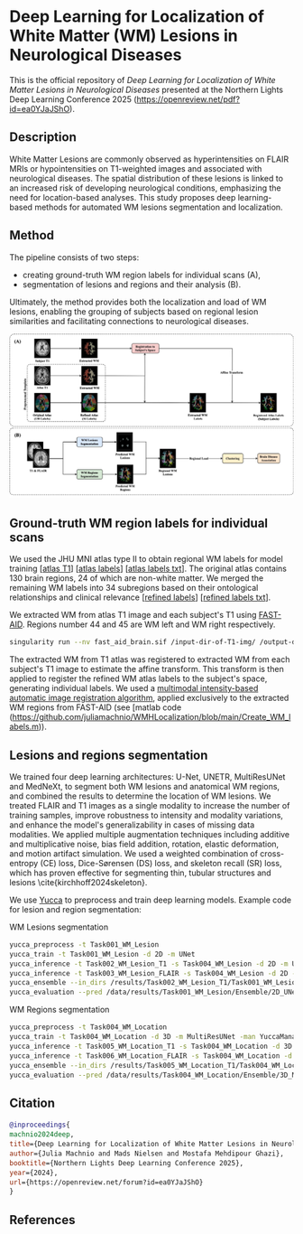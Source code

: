 # Deep Learning for Localization of White Matter (WM) Lesions in Neurological Diseases
This is the official repository of *Deep Learning for Localization of White Matter Lesions in Neurological Diseases* presented at the Northern Lights Deep Learning Conference 2025 (https://openreview.net/pdf?id=ea0YJaJShO).

## Description
White Matter Lesions are commonly observed as hyperintensities on FLAIR MRIs or hypointensities on T1-weighted images and associated with neurological diseases. The spatial distribution of these lesions is linked to an increased risk of developing neurological conditions, emphasizing the need for location-based analyses. This study proposes deep learning-based methods for automated WM lesions segmentation and localization.

## Method 
The pipeline consists of two steps:
- creating ground-truth WM region labels for individual scans (A),
- segmentation of lesions and regions and their analysis  (B).

Ultimately, the method provides both the localization and load of WM lesions, enabling the grouping of subjects based on regional lesion similarities and facilitating connections to neurological diseases.

  
![pipeline](https://github.com/juliamachnio/WMHLocalization/blob/main/img.jpg)

## Ground-truth WM region labels for individual scans
We used the JHU MNI atlas type II to obtain regional WM labels for model training [[atlas T1](https://github.com/muschellij2/Eve_Atlas/blob/master/JHU_MNI_SS_T1.nii.gz)] [[atlas labels](https://github.com/muschellij2/Eve_Atlas/blob/master/JHU_MNI_SS_WMPM_Type-II.nii.gz)] [[atlas labels txt](https://github.com/muschellij2/Eve_Atlas/blob/master/JHU_MNI_SS_WMPM_Type-II_SlicerLUT.txt)]. The original atlas contains 130 brain regions, 24 of which are non-white matter. We merged the remaining WM labels into 34 subregions based on their ontological relationships and clinical relevance [[refined labels](https://github.com/juliamachnio/WMHLocalization/blob/main/36_labels_merged.nii.gz)] [[refined labels txt](https://github.com/juliamachnio/WMHLocalization/blob/main/refined_atlas_labels.txt)].

We extracted WM from atlas T1 image and each subject's T1 using [FAST-AID](https://github.com/Mostafa-Ghazi/FAST-AID-Brain). Regions number 44 and 45 are WM left and WM right respectively. 
```bash
singularity run --nv fast_aid_brain.sif /input-dir-of-T1-img/ /output-dir/ 16 gpu weighted-majority uint8 1 2
```

The extracted WM from T1 atlas was registered to extracted WM from each subject's T1 image to estimate the affine transform. This transform is then applied to register the refined WM atlas labels to the subject's space, generating individual labels. We used a [multimodal intensity-based automatic image registration algorithm](https://se.mathworks.com/help/images/intensity-based-automatic-image-registration.html), applied
exclusively to the extracted WM regions from FAST-AID (see [matlab code (https://github.com/juliamachnio/WMHLocalization/blob/main/Create_WM_labels.m)).




## Lesions and regions segmentation

We trained four deep learning architectures: U-Net, UNETR, MultiResUNet and MedNeXt, to segment both WM lesions and anatomical WM regions, and combined the results to determine the location of WM lesions. We treated FLAIR and T1 images as a single modality to increase the number of training samples, improve robustness to intensity and modality variations, and enhance the model's generalizability in cases of missing data modalities. We applied multiple augmentation techniques including additive and multiplicative noise, bias field addition, rotation, elastic deformation, and motion artifact simulation. We used a weighted combination of cross-entropy (CE) loss, Dice-Sørensen (DS) loss, and skeleton recall (SR) loss, which has proven effective for segmenting thin, tubular structures and lesions \cite{kirchhoff2024skeleton}. 

We use [Yucca](https://github.com/Sllambias/yucca/tree/main) to preprocess and train deep learning models. Example code for lesion and region segmentation:

WM Lesions segmentation
```bash
yucca_preprocess -t Task001_WM_Lesion
yucca_train -t Task001_WM_Lesion -d 2D -m UNet
yucca_inference -t Task002_WM_Lesion_T1 -s Task004_WM_Lesion -d 2D -m UNet --save_softmax
yucca_inference -t Task003_WM_Lesion_FLAIR -s Task004_WM_Lesion -d 2D -m UNet --save_softmax
yucca_ensemble --in_dirs /results/Task002_WM_Lesion_T1/Task001_WM_Lesion/UNet__2D/YuccaManager__YuccaPlanner/default/kfold_5_fold_0/version_0/best /results/Task003_WM_Lesion_FLAIR/Task001_WM_Lesion/UNet__2D/YuccaManager__YuccaPlanner/default/kfold_5_fold_0/version_0/best --out_dir /results/Task001_WM_Lesion/Ensemble/2D_UNet
yucca_evaluation --pred /data/results/Task001_WM_Lesion/Ensemble/2D_UNet --gt /data/raw_data/Task004_WM_Location/labelsTs -c 0 1 2

```
WM Regions segmentation
```bash
yucca_preprocess -t Task004_WM_Location
yucca_train -t Task004_WM_Location -d 3D -m MultiResUNet -man YuccaManager_SkeletonLoss
yucca_inference -t Task005_WM_Location_T1 -s Task004_WM_Location -d 3D -m MultiResUNet -man YuccaManager_SkeletonLoss --save_softmax
yucca_inference -t Task006_WM_Location_FLAIR -s Task004_WM_Location -d 3D -m MultiResUNet -man YuccaManager_SkeletonLoss --save_softmax
yucca_ensemble --in_dirs /results/Task005_WM_Location_T1/Task004_WM_Location/MultiResUNet__3D/YuccaManager_SkeletonLoss__YuccaPlanner/default/kfold_5_fold_0/version_0/best /results/Task006_WM_Location_FLAIR/Task004_WM_Location/MultiResUNet__3D/YuccaManager_SkeletonLoss__YuccaPlanner/default/kfold_5_fold_0/version_0/best --out_dir /results/Task004_WM_Location/Ensemble/3D_MultiResUNet
yucca_evaluation --pred /data/results/Task004_WM_Location/Ensemble/3D_MultiResUNet --gt /data/raw_data/Task004_WM_Location/labelsTs -c 0 1 2 3 4 5 6 7 8 9 10 11 12 13 14 15 16 17 18 19 20 21 22 23 24 25 26 27 28 29 30 31 32 33 34 35 36
```

## Citation
```bibtex
@inproceedings{
machnio2024deep,
title={Deep Learning for Localization of White Matter Lesions in Neurological Diseases},
author={Julia Machnio and Mads Nielsen and Mostafa Mehdipour Ghazi},
booktitle={Northern Lights Deep Learning Conference 2025},
year={2024},
url={https://openreview.net/forum?id=ea0YJaJShO}
}
```
## References 
